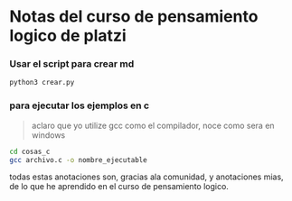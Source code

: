 # Notas del curso de pensamiento logico de platzi

### Usar el script para crear md
```sh
python3 crear.py
```

### para ejecutar los ejemplos en c
> aclaro que yo utilize gcc como el compilador, noce como sera en windows

```sh
cd cosas_c
gcc archivo.c -o nombre_ejecutable
```

todas estas anotaciones son, gracias ala comunidad, y anotaciones mias, de lo que he aprendido en el curso de pensamiento logico.